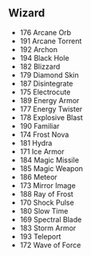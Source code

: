 ## Wizard
* 176 Arcane Orb
* 191 Arcane Torrent
* 192 Archon
* 194 Black Hole
* 182 Blizzard
* 179 Diamond Skin
* 187 Disintegrate
* 175 Electrocute
* 189 Energy Armor
* 177 Energy Twister
* 178 Explosive Blast
* 190 Familiar
* 174 Frost Nova
* 181 Hydra
* 171 Ice Armor
* 184 Magic Missile
* 185 Magic Weapon
* 186 Meteor
* 173 Mirror Image
* 188 Ray of Frost
* 170 Shock Pulse
* 180 Slow Time
* 169 Spectral Blade
* 183 Storm Armor
* 193 Teleport
* 172 Wave of Force
